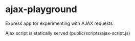 # ajax-playground
Express app for experimenting with AJAX requests

Ajax script is statically served (public/scripts/ajax-script.js)
